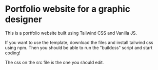 # Portfolio website for a graphic designer

This is a portfolio website built using Tailwind CSS and Vanilla JS.

If you want to use the template, download the files and install tailwind css using npm.
Then you should be able to run the "buildcss" script and start coding!

The css on the src file is the one you should edit.
